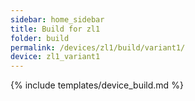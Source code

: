 ```yaml
---
sidebar: home_sidebar
title: Build for zl1
folder: build
permalink: /devices/zl1/build/variant1/
device: zl1_variant1
---
```

{% include templates/device_build.md %}
